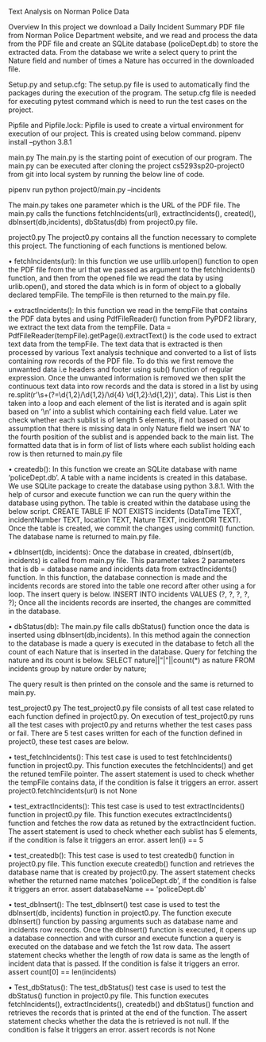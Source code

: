 Text Analysis on Norman Police Data

Overview
	     In this project we download a Daily Incident Summary PDF file from Norman Police Department website, and we read and process the data from the PDF file and create an SQLite database (policeDept.db) to store the extracted data. From the database we write a select query to print the Nature field and number of times a Nature has occurred in the downloaded file.

Setup.py and setup.cfg:
The setup.py file is used to automatically find the packages during the execution of the program.
The setup.cfg file is needed for executing pytest command which is need to run the test cases on the project.

Pipfile and Pipfile.lock:
Pipfile is used to create a virtual environment for execution of our project. This is created using below command.
pipenv install –python 3.8.1

main.py
	   The main.py is the starting point of execution of our program. 
The main.py can be executed after cloning the project cs5293sp20-project0 from git into local system by running the below line of code.

pipenv run python project0/main.py –incidents <URL> 

The main.py takes one parameter which is the URL of the PDF file. The main.py calls the functions
fetchIncidents(url), extractIncidents(), created(), dbInsert(db,incidents), dbStatus(db) from project0.py file.


project0.py 
	      The project0.py contains all the function necessary to complete this project.
The functioning of each functions is mentioned below.

•	fetchIncidents(url):
			In this function we use urllib.urlopen() function to open the PDF file from the url that we passed as argument to the fetchIncidents() function, and then from the opened file we read the data by using urlib.open(), and stored the data which is in form of object to a globally declared tempFile. 
The tempFile is then returned to the main.py file.

•	extractIncidents():
	In this function we read in the tempFile that contains the PDF data bytes and using PdfFileReader() function from PyPDF2 library, we extract the text data from the tempFile.
Data = PdfFileReader(tempFile).getPage(i).extractText() is the code used to extract text data from the tempFile.
	The text data that is extracted is then processed by various Text analysis technique and converted to a list of lists containing row records of the PDF file.  To do this we first remove the unwanted data i.e headers and footer using sub() function of regular expression.
	Once the unwanted information is removed we then split the continuous text data into row records and the data is stored in a list by using re.split(r'\s+(?=\d{1,2}/\d{1,2}/\d{4} \d{1,2}:\d{1,2})', data). This List is then taken into a loop and each element of the list is iterated and is again split based on ‘\n’ into a sublist which containing each field value.
	Later we check whether each sublist is of length 5 elements, if not based on our assumption that there is missing data in only Nature field we insert ‘NA’ to the fourth position of the sublist and is appended back to the main list.
	The formatted data that is in form of list of lists where each sublist holding each row is then returned to main.py file 

•	createdb(): 
		In this function we create an SQLite database with name ‘policeDept.db’. A table with a name incidents is created in this database. We use SQLite package to create the database using python 3.8.1.
With the help of cursor and execute function we can run the query within the database using python.
The table is created within the database using the below script.
CREATE TABLE IF NOT EXISTS incidents (DataTime TEXT, incidentNumber TEXT, location TEXT, Nature TEXT, incidentORI TEXT).
	Once the table is created, we commit the changes using commit() function. The database name is returned to main.py file.


•	dbInsert(db, incidents):
		Once the database in created, dbInsert(db, incidents) is called from main.py file.
This parameter takes 2 parameters that is db = database name and incidents data from extractIncidents() function. 
	In this function, the database connection is made and the incidents records are stored into the table one record after other using a for loop. The insert query is below.
INSERT INTO incidents VALUES (?, ?, ?, ?, ?);
	Once all the incidents records are inserted, the changes are committed in the database.  


•	dbStatus(db):
		The main.py file calls dbStatus() function once the data is inserted using dbInsert(db,incidents). In this method again the connection to the database is made a query is executed in the database to fetch all the count of each Nature that is inserted in the database.
Query for fetching the nature and its count is below.
SELECT nature||"|"||count(*) as nature FROM incidents group by nature order by nature;
 
The query result is then printed on the console and the same is returned to main.py.



test_project0.py
The test_project0.py file consists of all test case related to each function defined in project0.py.
On execution of test_project0.py runs all the test cases with project0.py and returns whether the test cases pass or fail. 
There are 5 test cases written for each of the function defined in project0, these test cases are below.

•	test_fetchIncidents():
This test case is used to test fetchIncidents() function in project0.py. This function executes the fetchIncidents() and get the retuned temFile pointer. The assert statement is used to check whether the tempFile contains data, if the condition is false it triggers an error.
	assert project0.fetchIncidents(url) is not None

•	test_extractIncidents():
This test case is used to test extractIncidents() function in project0.py file. This function executes extractIncidents() function and fetches the row data as retuned by the extractIncident fuction.
The assert statement is used to check whether each sublist has 5 elements, if the condition is false it triggers an error.
	assert len(i) == 5

•	test_createdb():
This test case is used to test createdb() function in project0.py file. This function execute  createdb() function and retrieves the database name that is created by project0.py. The assert statement checks whether the returned name matches ‘policeDept.db’, if the condition is false it triggers an error.
	assert databaseName == 'policeDept.db'

•	test_dbInsert():
The test_dbInsert() test case is used to test the dbInsert(db, incidents) function in project0.py.
The function execute dbInsert() function by passing arguments such as database name and incidents row records.
Once the dbInsert() function is executed, it opens up a database connection and with cursor and execute function a query is executed on the database and we fetch the 1st row data.
The assert statement checks whether the length of row data is same as the length of incident data that is passed. If the condition is false it triggers an error.
	assert count[0] == len(incidents)


•	Test_dbStatus():
The test_dbStatus() test case is used to test the dbStatus() function in project0.py file.
This function executes fetchIncidents(), extractIncidents(), createdb() and dbStatus() function and retrieves the records that is printed at the end of the function.
The assert statement checks whether the data the is retrieved is not null. If the condition is false it triggers an error.
	assert records is not None
 		
	







 


  
	
